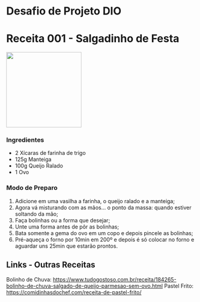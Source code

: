 # Desafio de Projeto DIO

# Receita 001 - Salgadinho de Festa
<img style="width: 200px" src=https://i.ytimg.com/vi/AEXdScaWBNE/maxresdefault.jpg>

### Ingredientes
 * 2 Xícaras de farinha de trigo
 * 125g Manteiga
 * 100g Queijo Ralado
 * 1 Ovo
 
 ### Modo de Preparo
 1. Adicione em uma vasilha a farinha, o queijo ralado e a manteiga;
 2. Agora vá misturando com as mãos... o ponto da massa: quando estiver soltando da mão;
 3. Faça bolinhas ou a forma que desejar;
 4. Unte uma forma antes de pôr as bolinhas;
 5. Bata somente a gema do ovo em um copo e depois pincele as bolinhas;
 6. Pré-aqueça o forno por 10min em 200º e depois é só colocar no forno e aguardar uns 25min que estarão prontos.
 
 ## Links - Outras Receitas
 Bolinho de Chuva: https://www.tudogostoso.com.br/receita/184265-bolinho-de-chuva-salgado-de-queijo-parmesao-sem-ovo.html
 Pastel Frito: https://comidinhasdochef.com/receita-de-pastel-frito/
 
 

